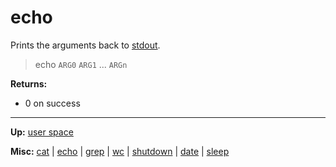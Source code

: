 # echo

Prints the arguments back to [stdout](../../misc/stdio.md).

> echo `ARG0` `ARG1` ... `ARGn`

**Returns:**
- 0 on success

---
**Up:** [user space](../userspace.md)

**Misc:** [cat](cat.md) | [echo](echo.md) | [grep](grep.md) | [wc](wc.md) | [shutdown](shutdown.md) | [date](date.md) | [sleep](sleep.md)
